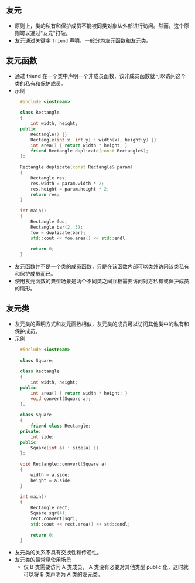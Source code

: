 
## 友元
- 原则上，类的私有和保护成员不能被同类对象从外部进行访问。然而，这个原则可以通过"友元"打破。
- 友元通过关键字 `friend` 声明，一般分为友元函数和友元类。

## 友元函数
- 通过 friend 在一个类中声明一个非成员函数，该非成员函数就可以访问这个类的私有和保护成员。
- 示例
  ```c++
    #include <iostream>
    
    class Rectangle
    {
        int width, height;
    public:
        Rectangle() {}
        Rectangle(int x, int y) : width(x), height(y) {}
        int area() { return width * height; }
        friend Rectangle duplicate(const Rectangle&);
    };
    
    Rectangle duplicate(const Rectangle& param)
    {
        Rectangle res;
        res.width = param.width * 2;
        res.height = param.height * 2;
        return res;
    }
    
    int main()
    {
        Rectangle foo;
        Rectangle bar(2, 3);
        foo = duplicate(bar);
        std::cout << foo.area() << std::endl;
        
        return 0;
    }
  ```
- 友元函数并不是一个类的成员函数，只是在该函数内部可以类外访问该类私有和保护成员而已。
- 使用友元函数的典型场景是两个不同类之间互相需要访问对方私有或保护成员的情形。

## 友元类
- 友元类的声明方式和友元函数相似，友元类的成员可以访问其他类中的私有和保护成员。
- 示例
  ```c++
    #include <iostream>
    
    class Square;
    
    class Rectangle
    {
        int width, height;
    public:
        int area() { return width * height; }
        void convert(Square a);
    };
    
    class Square
    {
        friend class Rectangle;
    private:
        int side;
    public:
        Square(int a) : side(a) {}
    };
    
    void Rectangle::convert(Square a)
    {
        width = a.side;
        height = a.side;
    }
    
    int main()
    {
        Rectangle rect;
        Square sqr(4);
        rect.convert(sqr);
        std::cout << rect.area() << std::endl;
        
        return 0;
    }
  ```
- 友元类的关系不具有交换性和传递性。
- 友元类的最常见使用场景
    + 仅 B 类需要访问 A 类成员， A 类没有必要对其他类型 public 化，这时就可以将 B 类声明为 A 类的友元类。